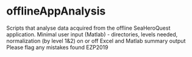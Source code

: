 # offlineAppAnalysis
Scripts that analyse data acquired from the offline SeaHeroQuest application. 
Minimal user input (Matlab) - directories, levels needed, normalization (by level 1&2) on or off
Excel and Matlab summary output
Please flag any mistakes found
EZP2019
